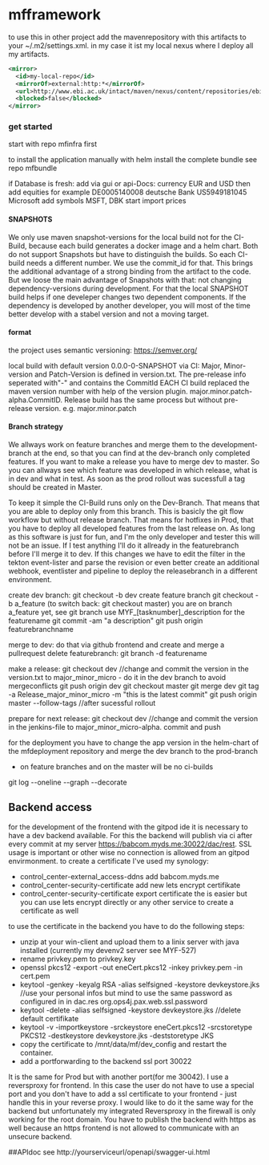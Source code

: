 # mfframework

to use this in other project add the mavenrepository with this artifacts to your ~/.m2/settings.xml. 
in my case it ist my local nexus where I deploy all my artifacts.


```xml
<mirror>
  <id>my-local-repo</id>
  <mirrorOf>external:http:*</mirrorOf>
  <url>http://www.ebi.ac.uk/intact/maven/nexus/content/repositories/ebi-repo/</url>
  <blocked>false</blocked>
</mirror>
```

### get started ###

start with repo mfinfra first

to install the application manually with helm install the complete bundle see repo mfbundle

if Database is fresh: add via gui or api-Docs: currency EUR and USD
then add equities for example DE0005140008 deutsche Bank
US5949181045 Microsoft
add symbols MSFT, DBK
start import prices

#### SNAPSHOTS ####

We only use maven snapshot-versions for the local build not for the CI-Build, because each build generates a docker image and a helm chart.
Both do not support Snapshots but have to distinguish the builds. So each CI-build needs a different number. 
We use the commit_id for that. This brings the additional advantage of a strong binding from the artifact to the code. 
But we loose the main advantage of Snapshots with that: not changing dependency-versions during development. 
For that the local SNAPSHOT build helps if one develeper changes two dependent components. 
If the dependency is developed by another developer, you will most of the time better develop with a stabel version and not a moving target.


#### format ####

the project uses semantic versioning: https://semver.org/

local build with default version 0.0.0-0-SNAPSHOT
via CI: Major, Minor-version and Patch-Version is defined in version.txt. The pre-release info seperated with"-" and contains the CommitId
EACH CI build replaced the maven version number with help of the version plugin.
major.minor.patch-alpha.CommitID.
Release build has the same process but without pre-release version.
e.g. major.minor.patch

#### Branch strategy ####

We allways work on feature branches and merge them to the development-branch at the end, so that you can find at the dev-branch only completed features. 
If you want to make a release you have to merge dev to master. So you can allways see which feature was developed in which release, what is in dev and what in test. 
As soon as the prod rollout was sucessfull a tag should be created in Master.

To keep it simple the CI-Build runs only on the Dev-Branch. That means that you are able to deploy only from this branch.
This is basicly  the git flow workflow but without release branch.
That means for hotfixes in Prod, that you have to deploy all developed features from the last release on.
As long as this software is just for fun, and I'm the only developer and tester this will not be an issue. 
If I test anything I'll do it allready in the featurebranch before I'll merge it to dev.
If this changes we have to edit the filter in the tekton event-lister and parse the revision or 
even better create an additional webhook, eventlister and pipeline to deploy the releasebranch in a different environment.


create dev branch:
git checkout -b dev
create feature branch
git checkout -b a_feature (to switch back: git checkout master)
you are on branch a_feature yet, see git branch
use MYF_[tasknumber]_description for the featurename
git commit -am "a description"
git push origin featurebranchname

merge to dev:
do that via github frontend and create and merge a pullrequest
delete featurebranch: git branch -d  featurename


make a release:
git checkout dev
//change and commit the version in the version.txt to major_minor_micro - do it in the dev branch to avoid mergeconflicts
git push origin dev
git checkout master
git merge dev
git tag -a Release_major_minor_micro -m "this is the latest commit"
git push origin master --follow-tags
//after sucessful rollout

prepare for next release:
git checkout dev
//change and commit the version in the jenkins-file to major_minor_micro-alpha.
commit and push

for the deployment you have to change the app version in the helm-chart of the mfdeployment repository and merge the dev branch to the prod-branch

- on feature branches and on the master will be no ci-builds

git log --oneline --graph --decorate

## Backend access ##

for the development of the frontend with the gitpod ide it is necessary to have a dev backend available. For this the backend will publish via ci after every commit at my server https://babcom.myds.me:30022/dac/rest.
SSL usage is important or other wise no connection is allowed from an gitpod envirmonment.
to create a certificate I've used my synology:
- control_center-external_access-ddns add babcom.myds.me
- control_center-security-certificate add new lets encrypt certifikate
- control_center-security-certificate export certificate
  the is easier but you can use lets encrypt directly or any other service to create a certificate as well

to use the certificate in the backend you have to do the following steps:
- unzip at your win-client and upload them to a linix server with java installed (currently my devenv2 server see MYF-527)
- rename privkey.pem to privkey.key
- openssl pkcs12 -export -out eneCert.pkcs12 -inkey privkey.pem -in cert.pem
- keytool -genkey -keyalg RSA -alias selfsigned -keystore devkeystore.jks  //use your personal infos but mind to use the same password as configured in in dac.res org.ops4j.pax.web.ssl.password
- keytool -delete -alias selfsigned -keystore devkeystore.jks //delete default certifikate
- keytool -v -importkeystore -srckeystore eneCert.pkcs12 -srcstoretype PKCS12 -destkeystore devkeystore.jks -deststoretype JKS
- copy the certificate to /mnt/data/mf/dev_config and restart the container.
- add a portforwarding to the backend ssl port 30022

It is the same for Prod but with another port(for me 30042).
I use a reversproxy for frontend. In this case the user do not have to use a special port and you don't have to add a ssl certificate to your frontend - just handle this in your reverse proxy.
I would like to do it the same way for the backend but unfortunately my integrated Reversproxy in the firewall is only working for the root domain.
You have to publish the backend with https as well because an https frontend is not allowed to communicate with an unsecure backend.

##APIdoc
see http://yourserviceurl/openapi/swagger-ui.html
